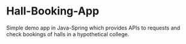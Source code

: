 # Hall-Booking-App
Simple demo app in Java-Spring which provides APIs to requests and check bookings of halls in a hypothetical college.
